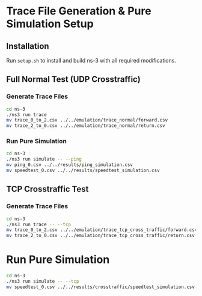# Trace File Generation & Pure Simulation Setup

## Installation
Run `setup.sh` to install and build ns-3 with all required modifications.

## Full Normal Test (UDP Crosstraffic)
### Generate Trace Files
```bash
cd ns-3
./ns3 run trace
mv trace_0_to_2.csv ../../emulation/trace_normal/forward.csv
mv trace_2_to_0.csv ../../emulation/trace_normal/return.csv
```

### Run Pure Simulation
```bash
cd ns-3
./ns3 run simulate -- --ping
mv ping_0.csv ../../results/ping_simulation.csv
mv speedtest_0.csv ../../results/speedtest_simulation.csv
```

## TCP Crosstraffic Test
### Generate Trace Files
```bash
cd ns-3
./ns3 run trace -- --tcp
mv trace_0_to_2.csv ../../emulation/trace_tcp_cross_traffic/forward.csv
mv trace_2_to_0.csv ../../emulation/trace_tcp_cross_traffic/return.csv
```

# Run Pure Simulation
```bash
cd ns-3
./ns3 run simulate -- --tcp
mv speedtest_0.csv ../../results/crosstraffic/speedtest_simulation.csv
```
